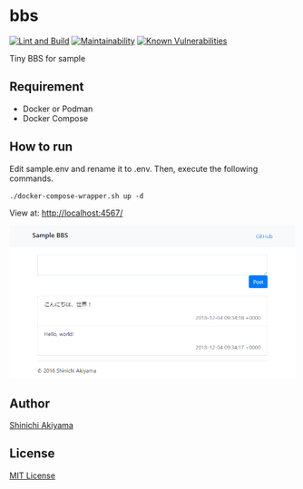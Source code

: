 bbs
===

[![Lint and Build](https://github.com/shakiyam/bbs/actions/workflows/lint_and_build.yml/badge.svg)](https://github.com/shakiyam/bbs/actions/workflows/lint_and_build.yml)
[![Maintainability](https://api.codeclimate.com/v1/badges/b2c0cb73d156108f7d38/maintainability)](https://codeclimate.com/github/shakiyam/bbs/maintainability)
[![Known Vulnerabilities](https://snyk.io/test/github/shakiyam/bbs/badge.svg)](https://snyk.io/test/github/shakiyam/bbs)

Tiny BBS for sample

Requirement
-----------

* Docker or Podman
* Docker Compose

How to run
----------

Edit sample.env and rename it to .env. Then, execute the following commands.

```console
./docker-compose-wrapper.sh up -d
```

View at: <http://localhost:4567/>

![screenshot](https://raw.githubusercontent.com/shakiyam/bbs/master/screenshot.png)

Author
------

[Shinichi Akiyama](https://github.com/shakiyam)

License
-------

[MIT License](https://opensource.org/licenses/MIT)
